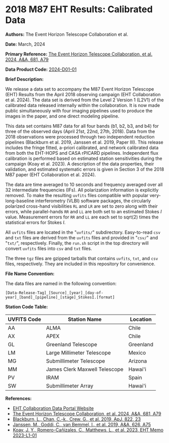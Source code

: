 # 2018 M87 EHT Results: Calibrated Data

**Authors:** The Event Horizon Telescope Collaboration et al.

**Date:** March, 2024

**Primary Reference:** [The Event Horizon Telescope Collaboration, et al. 2024, A&A, 681, A79](https://doi.org/10.1051/0004-6361/202347932)

**Data Product Code:** [2024-D01-01](https://eventhorizontelescope.org/for-astronomers/data)

**Brief Description:**

We release a data set to accompany the M87 Event Horizon Telescope (EHT) Results from the April 2018 observing campaign (EHT Collaboration et al. 2024). The data set is derived from the Level 2 Version 1 (L2V1) of the calibrated data released internally within the collaboration. It is now made public simultaneously with four imaging pipelines used to produce the images in the paper, and one direct modeling pipeline.

This data set contains M87 data for all four bands (b1, b2, b3, and b4) for three of the observed days (April 21st, 22nd, 27th, 2018). Data from the 2018 observations were processed through two independent reduction pipelines (Blackburn et al. 2019, Janssen et al. 2019, Paper III). This release includes the fringe fitted, a-priori calibrated, and network calibrated data from both the EHT-HOPS and CASA rPICARD pipelines. Independent flux calibration is performed based on estimated station sensitivities during the campaign (Koay et al. 2023). A description of the data properties, their validation, and estimated systematic errors is given in Section 3 of the 2018 M87 paper (EHT Collaboration et al. 2024).

The data are time averaged to 10 seconds and frequency averaged over all 32 intermediate frequencies (IFs). All polarization information is explicitly removed. To make the resulting `uvfits` files compatible with popular very-long-baseline interferometry (VLBI) software packages, the circularly polarized cross-hand visibilities `RL` and `LR` are set to zero along with their errors, while parallel-hands `RR` and `LL` are both set to an estimated Stokes *I* value. Measurement errors for `RR` and `LL` are each set to sqrt(2) times the statistical errors for Stokes *I*.

All `uvfits` files are located in the "`uvfits/`" subdirectory. Easy-to-read `csv` and `txt` files are derived from the `uvfits` files and provided in "`csv/`" and "`txt/`", respectively. Finally, the `run.sh` script in the top directory will convert `uvfits` files into `csv` and `txt` files.

The three `tgz` files are gzipped tarballs that contains `uvfits`, `txt`, and `csv` files, respectively. They are included in this repository for convenience.

**File Name Convention:**

The data files are named in the following convention:

    [Data-Release-Tag]_[Source]_[year]_[day-of-year]_[band]_[pipeline]_[stage]_StokesI.[format]

**Station Code Table:**

| UVFITS Code | Station Name                  | Location  |
| ----------- | ----------------------------- | --------  |
| AA          | ALMA                          | Chile     |
| AX          | APEX                          | Chile     |
| GL          | Greenland Telescope           | Greenland |
| LM          | Large Millimeter Telescope    | Mexico    |
| MG          | Submillimeter Telescope       | Arizona   |
| MM          | James Clerk Maxwell Telescope | Hawai'i   |
| PV          | IRAM                          | Spain     |
| SW          | Submillimeter Array           | Hawai'i   |

**References:**

- [EHT Collaboration Data Portal Website](https://eventhorizontelescope.org/for-astronomers/data)
- [The Event Horizon Telescope Collaboration, et al. 2024, A&A, 681, A79](https://doi.org/10.1051/0004-6361/202347932)
- [Blackburn, L., Chan, C.-k., Crew, G., et al. 2019, ApJ, 822, 23](https://doi.org/10.3847/1538-4357/ab328d)
- [Janssen, M., Goddi, C., van Bemmel, I., et al. 2019, A&A, 626, A75](https://doi.org/10.1051/0004-6361/201935181)
- [Koay, J. Y., Romero-Cañizales, C., Matthews, L., et al. 2023, EHT Memo 2023-L1-01](https://eventhorizontelescope.org/for-astronomers/memos)
